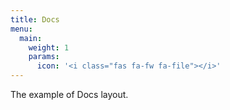 ```yaml
---
title: Docs
menu:
  main:
    weight: 1
    params:
      icon: '<i class="fas fa-fw fa-file"></i>'
---
```


The example of Docs layout.
